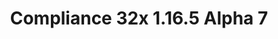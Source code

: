 ---
title: Compliance 32x 1.16.5 Alpha 7
permalink: /article/compliance32x/1.16.5/A7
comments: true
comments-id: 1.16.5-32x-Alpha-7
header-img: article/compliance32x/1.16.5-A7.png

long_text: Quick! Make HASTE and check out this new Compliance Alpha! You will NETHER believe what was updated, I am CONDITIONAL about that! SWEEP your cursor to the download button and click it right now! I'm sure you will not be disEGGpointed. <br> <s>I will excuse myself now.</s> <br><br> <strong>DISCLAIMER:</strong> As indicated by the Alpha tag, this version is work-in-progress, and as such contains some placeholder textures. It is not the final look of the pack; many textures will have to be edited to match the general stylistic direction of the pack. <br><br> Also, this version is planned to be the last version before we go into the beta phase. Look out for the release, you'll be in for good stuff!

main_changelog: article/compliance32x/1.16.4/changelog

download:
  - Alpha 7 - 1.16.5:
    - https://github.com/Compliance-Resource-Pack/Resource-Pack-32x/releases/download/alpha-7/Compliance-32x-Alpha-7.zip

---